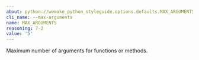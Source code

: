 ```yaml
---
about: python://wemake_python_styleguide.options.defaults.MAX_ARGUMENTS
cli_name: --max-arguments
name: MAX_ARGUMENTS
reasoning: 7-2
value: '5'
---
```


Maximum number of arguments for functions or methods.